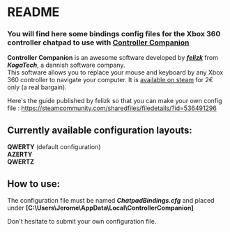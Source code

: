 # README
### You will find here some bindings config files for the Xbox 360 controller chatpad to use with [Controller Companion](http://controllercompanion.com/)

**Controller Companion** is an awesome software developed by **_[felizk](https://twitter.com/felizk)_** from **_KogaTech_**, a dannish software company.  
This software allows you to replace your mouse and keyboard by any Xbox 360 controller to navigate your computer. It is [available on steam](https://store.steampowered.com/app/367670/Controller_Companion/) for 2€ only (a real bargain).

Here's the guide published by felizk so that you can make your own config file : https://steamcommunity.com/sharedfiles/filedetails/?id=536491296



## Currently available configuration layouts:
**QWERTY** (default configuration)  
**AZERTY**  
**QWERTZ**  


## How to use:
The configuration file must be named **_ChatpadBindings.cfg_** and placed under **[C:\Users\Jerome\AppData\Local\ControllerCompanion]**


Don't hesitate to submit your own configuration file.
